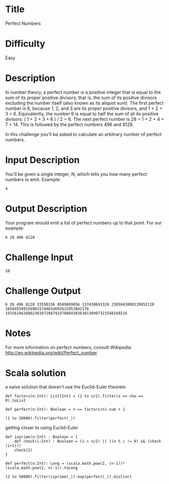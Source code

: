 # Title 

Perfect Numbers

# Difficulty

Easy

# Description

In number theory, a perfect number is a positive integer that is equal to the sum of its proper positive divisors, that is, the sum of its positive divisors excluding the number itself (also known as its aliquot sum). The first perfect number is 6, because 1, 2, and 3 are its proper positive divisors, and 1 + 2 + 3 = 6. Equivalently, the number 6 is equal to half the sum of all its positive divisors: ( 1 + 2 + 3 + 6 ) / 2 = 6. The next perfect number is 28 = 1 + 2 + 4 + 7 + 14. This is followed by the perfect numbers 496 and 8128. 

In this challenge you'll be asked to calculate an arbitrary number of perfect numbers. 

# Input Description

You'll be given a single integer, *N*, which tells you how many perfect numbers to emit. Example:

	4

# Output Description

Your program should emit a list of perfect numbers up to that point. For our example:

	6 28 496 8128

# Challenge Input

	10

# Challenge Output

	6 28 496 8128 33550336 8589869056 137438691328 2305843008139952128 2658455991569831744654692615953842176 191561942608236107294793378084303638130997321548169216

# Notes

For more information on perfect numbers, consult Wikipedia: http://en.wikipedia.org/wiki/Perfect_number 

# Scala solution

a naive solution that doesn't use the Euclid-Euler theorem

	def factors(n:Int): List[Int] = (2 to n/2).filter(x => n%x == 0).toList

	def perfect(n:Int): Boolean = n == factors(n).sum + 1

	(1 to 10000).filter(perfect(_))

getting closer to using Euclid-Euler

	def isprime(n:Int) : Boolean = {
		def check(i:Int) : Boolean = (i > n/2) || ((n % i != 0) && (check (i+1)))
		check(2)
	}

	def perfect(n:Int): Long = (scala.math.pow(2, (n-1))*(scala.math.pow(2, n)-1)).toLong

	(2 to 50000).filter(isprime(_)).map(perfect(_)).distinct
	
